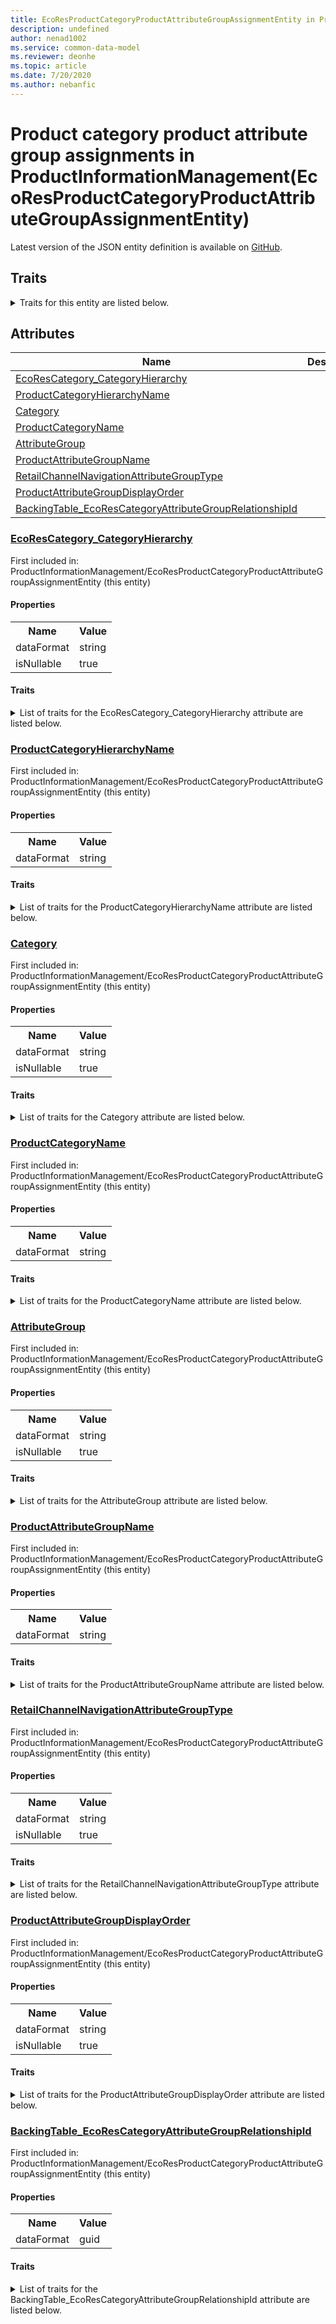 ```yaml
---
title: EcoResProductCategoryProductAttributeGroupAssignmentEntity in ProductInformationManagement - Common Data Model | Microsoft Docs
description: undefined
author: nenad1002
ms.service: common-data-model
ms.reviewer: deonhe
ms.topic: article
ms.date: 7/20/2020
ms.author: nebanfic
---
```


# Product category product attribute group assignments in ProductInformationManagement(EcoResProductCategoryProductAttributeGroupAssignmentEntity)

  
 Latest version of the JSON entity definition is available on <a href="https://github.com/Microsoft/CDM/tree/master/schemaDocuments/core/operationsCommon/Entities/SupplyChain/ProductInformationManagement/EcoResProductCategoryProductAttributeGroupAssignmentEntity.cdm.json" target="_blank">GitHub</a>.  

## Traits

<details>
<summary>Traits for this entity are listed below.  
</summary>

**is.CDM.entityVersion**  
  <table><tr><th>Parameter</th><th>Value</th><th>Data type</th><th>Explanation</th></tr><tr><td>versionNumber</td><td>"1.0"</td><td>string</td><td>semantic version number of the entity</td></tr></table>

**is.application.releaseVersion**  
  <table><tr><th>Parameter</th><th>Value</th><th>Data type</th><th>Explanation</th></tr><tr><td>releaseVersion</td><td>"10.0.13.0"</td><td>string</td><td>semantic version number of the application introducing this entity</td></tr></table>

**is.localized.displayedAs**  
  Holds the list of language specific display text for an object.  <table><tr><th>Parameter</th><th>Value</th><th>Data type</th><th>Explanation</th></tr><tr><td>localizedDisplayText</td><td><table><tr><th>languageTag</th><th>displayText</th></tr><tr><td>en</td><td>Product category product attribute group assignments</td></tr></table></td><td>entity</td><td>a reference to the constant entity holding the list of localized text</td></tr></table>

</details>

## Attributes

|Name|Description|First Included in Instance|
|---|---|---|
|[EcoResCategory_CategoryHierarchy](#EcoResCategory_CategoryHierarchy)||<a href="EcoResProductCategoryProductAttributeGroupAssignmentEntity.md" target="_blank">ProductInformationManagement/EcoResProductCategoryProductAttributeGroupAssignmentEntity</a>|
|[ProductCategoryHierarchyName](#ProductCategoryHierarchyName)||<a href="EcoResProductCategoryProductAttributeGroupAssignmentEntity.md" target="_blank">ProductInformationManagement/EcoResProductCategoryProductAttributeGroupAssignmentEntity</a>|
|[Category](#Category)||<a href="EcoResProductCategoryProductAttributeGroupAssignmentEntity.md" target="_blank">ProductInformationManagement/EcoResProductCategoryProductAttributeGroupAssignmentEntity</a>|
|[ProductCategoryName](#ProductCategoryName)||<a href="EcoResProductCategoryProductAttributeGroupAssignmentEntity.md" target="_blank">ProductInformationManagement/EcoResProductCategoryProductAttributeGroupAssignmentEntity</a>|
|[AttributeGroup](#AttributeGroup)||<a href="EcoResProductCategoryProductAttributeGroupAssignmentEntity.md" target="_blank">ProductInformationManagement/EcoResProductCategoryProductAttributeGroupAssignmentEntity</a>|
|[ProductAttributeGroupName](#ProductAttributeGroupName)||<a href="EcoResProductCategoryProductAttributeGroupAssignmentEntity.md" target="_blank">ProductInformationManagement/EcoResProductCategoryProductAttributeGroupAssignmentEntity</a>|
|[RetailChannelNavigationAttributeGroupType](#RetailChannelNavigationAttributeGroupType)||<a href="EcoResProductCategoryProductAttributeGroupAssignmentEntity.md" target="_blank">ProductInformationManagement/EcoResProductCategoryProductAttributeGroupAssignmentEntity</a>|
|[ProductAttributeGroupDisplayOrder](#ProductAttributeGroupDisplayOrder)||<a href="EcoResProductCategoryProductAttributeGroupAssignmentEntity.md" target="_blank">ProductInformationManagement/EcoResProductCategoryProductAttributeGroupAssignmentEntity</a>|
|[BackingTable_EcoResCategoryAttributeGroupRelationshipId](#BackingTable_EcoResCategoryAttributeGroupRelationshipId)||<a href="EcoResProductCategoryProductAttributeGroupAssignmentEntity.md" target="_blank">ProductInformationManagement/EcoResProductCategoryProductAttributeGroupAssignmentEntity</a>|

### <a href=#EcoResCategory_CategoryHierarchy name="EcoResCategory_CategoryHierarchy">EcoResCategory_CategoryHierarchy</a>

First included in: ProductInformationManagement/EcoResProductCategoryProductAttributeGroupAssignmentEntity (this entity)  

#### Properties

<table><tr><th>Name</th><th>Value</th></tr><tr><td>dataFormat</td><td>string</td></tr><tr><td>isNullable</td><td>true</td></tr></table>

#### Traits

<details>
<summary>List of traits for the EcoResCategory_CategoryHierarchy attribute are listed below.</summary>

**is.dataFormat.character**  
**is.dataFormat.big**  
**is.dataFormat.array**  
**is.nullable**  
The attribute value may be set to NULL.  

**is.dataFormat.character**  
**is.dataFormat.array**  
</details>

### <a href=#ProductCategoryHierarchyName name="ProductCategoryHierarchyName">ProductCategoryHierarchyName</a>

First included in: ProductInformationManagement/EcoResProductCategoryProductAttributeGroupAssignmentEntity (this entity)  

#### Properties

<table><tr><th>Name</th><th>Value</th></tr><tr><td>dataFormat</td><td>string</td></tr></table>

#### Traits

<details>
<summary>List of traits for the ProductCategoryHierarchyName attribute are listed below.</summary>

**is.dataFormat.character**  
**is.dataFormat.big**  
**is.dataFormat.array**  
**is.dataFormat.character**  
**is.dataFormat.array**  
</details>

### <a href=#Category name="Category">Category</a>

First included in: ProductInformationManagement/EcoResProductCategoryProductAttributeGroupAssignmentEntity (this entity)  

#### Properties

<table><tr><th>Name</th><th>Value</th></tr><tr><td>dataFormat</td><td>string</td></tr><tr><td>isNullable</td><td>true</td></tr></table>

#### Traits

<details>
<summary>List of traits for the Category attribute are listed below.</summary>

**is.dataFormat.character**  
**is.dataFormat.big**  
**is.dataFormat.array**  
**is.nullable**  
The attribute value may be set to NULL.  

**is.dataFormat.character**  
**is.dataFormat.array**  
</details>

### <a href=#ProductCategoryName name="ProductCategoryName">ProductCategoryName</a>

First included in: ProductInformationManagement/EcoResProductCategoryProductAttributeGroupAssignmentEntity (this entity)  

#### Properties

<table><tr><th>Name</th><th>Value</th></tr><tr><td>dataFormat</td><td>string</td></tr></table>

#### Traits

<details>
<summary>List of traits for the ProductCategoryName attribute are listed below.</summary>

**is.dataFormat.character**  
**is.dataFormat.big**  
**is.dataFormat.array**  
**is.dataFormat.character**  
**is.dataFormat.array**  
</details>

### <a href=#AttributeGroup name="AttributeGroup">AttributeGroup</a>

First included in: ProductInformationManagement/EcoResProductCategoryProductAttributeGroupAssignmentEntity (this entity)  

#### Properties

<table><tr><th>Name</th><th>Value</th></tr><tr><td>dataFormat</td><td>string</td></tr><tr><td>isNullable</td><td>true</td></tr></table>

#### Traits

<details>
<summary>List of traits for the AttributeGroup attribute are listed below.</summary>

**is.dataFormat.character**  
**is.dataFormat.big**  
**is.dataFormat.array**  
**is.nullable**  
The attribute value may be set to NULL.  

**is.dataFormat.character**  
**is.dataFormat.array**  
</details>

### <a href=#ProductAttributeGroupName name="ProductAttributeGroupName">ProductAttributeGroupName</a>

First included in: ProductInformationManagement/EcoResProductCategoryProductAttributeGroupAssignmentEntity (this entity)  

#### Properties

<table><tr><th>Name</th><th>Value</th></tr><tr><td>dataFormat</td><td>string</td></tr></table>

#### Traits

<details>
<summary>List of traits for the ProductAttributeGroupName attribute are listed below.</summary>

**is.dataFormat.character**  
**is.dataFormat.big**  
**is.dataFormat.array**  
**is.dataFormat.character**  
**is.dataFormat.array**  
</details>

### <a href=#RetailChannelNavigationAttributeGroupType name="RetailChannelNavigationAttributeGroupType">RetailChannelNavigationAttributeGroupType</a>

First included in: ProductInformationManagement/EcoResProductCategoryProductAttributeGroupAssignmentEntity (this entity)  

#### Properties

<table><tr><th>Name</th><th>Value</th></tr><tr><td>dataFormat</td><td>string</td></tr><tr><td>isNullable</td><td>true</td></tr></table>

#### Traits

<details>
<summary>List of traits for the RetailChannelNavigationAttributeGroupType attribute are listed below.</summary>

**is.dataFormat.character**  
**is.dataFormat.big**  
**is.dataFormat.array**  
**is.nullable**  
The attribute value may be set to NULL.  

**is.dataFormat.character**  
**is.dataFormat.array**  
</details>

### <a href=#ProductAttributeGroupDisplayOrder name="ProductAttributeGroupDisplayOrder">ProductAttributeGroupDisplayOrder</a>

First included in: ProductInformationManagement/EcoResProductCategoryProductAttributeGroupAssignmentEntity (this entity)  

#### Properties

<table><tr><th>Name</th><th>Value</th></tr><tr><td>dataFormat</td><td>string</td></tr><tr><td>isNullable</td><td>true</td></tr></table>

#### Traits

<details>
<summary>List of traits for the ProductAttributeGroupDisplayOrder attribute are listed below.</summary>

**is.dataFormat.character**  
**is.dataFormat.big**  
**is.dataFormat.array**  
**is.nullable**  
The attribute value may be set to NULL.  

**is.dataFormat.character**  
**is.dataFormat.array**  
</details>

### <a href=#BackingTable_EcoResCategoryAttributeGroupRelationshipId name="BackingTable_EcoResCategoryAttributeGroupRelationshipId">BackingTable_EcoResCategoryAttributeGroupRelationshipId</a>

First included in: ProductInformationManagement/EcoResProductCategoryProductAttributeGroupAssignmentEntity (this entity)  

#### Properties

<table><tr><th>Name</th><th>Value</th></tr><tr><td>dataFormat</td><td>guid</td></tr></table>

#### Traits

<details>
<summary>List of traits for the BackingTable_EcoResCategoryAttributeGroupRelationshipId attribute are listed below.</summary>

**is.dataFormat.character**  
**is.dataFormat.big**  
**is.dataFormat.array**  
**is.dataFormat.guid**  
**means.identity.entityId**  
**is.linkedEntity.identifier**  
Marks the attribute(s) that hold foreign key references to a linked (used as an attribute) entity. This attribute is added to the resolved entity to enumerate the referenced entities.  <table><tr><th>Parameter</th><th>Value</th><th>Data type</th><th>Explanation</th></tr><tr><td>entityReferences</td><td><table><tr><th>entityReference</th><th>attributeReference</th></tr><tr><td><a href="../../../Tables/SupplyChain/ProductInformationManagement/Main/EcoResCategoryAttributeGroup.md" target="_blank">/core/operationsCommon/Tables/SupplyChain/ProductInformationManagement/Main/EcoResCategoryAttributeGroup.cdm.json/EcoResCategoryAttributeGroup</a></td><td><a href="../../../Tables/SupplyChain/ProductInformationManagement/Main/EcoResCategoryAttributeGroup.md#RecId" target="_blank">RecId</a></td></tr></table></td><td>entity</td><td>a reference to the constant entity holding the list of entity references</td></tr></table>

**is.dataFormat.guid**  
**is.dataFormat.character**  
**is.dataFormat.array**  
</details>
